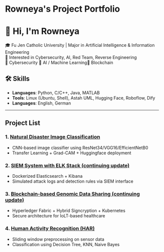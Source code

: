 
# Rowneya's Project Portfolio
# 👋 Hi, I'm Rowneya

🎓 Fu Jen Catholic University | Major in Artificial Intelligence & Information Engineering  
🔐 Interested in Cybersecurity, AI, Red Team, Reverse Engineering  
🔐 Cybersecurity 🤖 AI / Machine Learning🔗 Blockchain 
## 🛠 Skills

- **Languages**: Python, C/C++, Java, MATLAB
- **Tools**: Linux (Ubuntu, Shell), Astah UML, Hugging Face, Roboflow, Dify
- **Languages**: English, German
---

## Project List

### 1. [Natural Disaster Image Classification](#natural-disaster-classification)

- CNN-based image classifier using ResNet34/VGG16/EfficientNetB0
- Transfer Learning + Grad-CAM + Huggingface deployment

### 2. [SIEM System with ELK Stack (continuing update)](#) 
- Dockerized Elasticsearch + Kibana
- Simulated attack logs and detection rules via SIEM interface

### 3. [Blockchain-based Genomic Data Sharing (continuing update)](#)
- Hyperledger Fabric + Hybrid Signcryption + Kubernetes
- Secure architecture for IoLT-based healthcare

### 4. [Human Activity Recognition (HAR)](#human-activity-recognition)
- Sliding window preprocessing on sensor data
- Classification using Decision Tree, KNN, Naive Bayes
